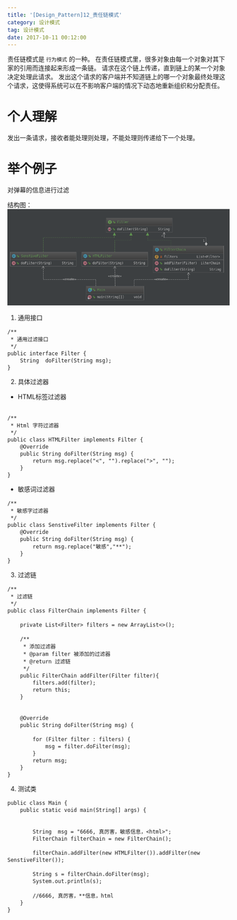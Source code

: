 ```yaml
---
title: '[Design_Pattern]12_责任链模式'
category: 设计模式
tag: 设计模式
date: 2017-10-11 00:12:00
---
```


责任链模式是 `行为模式` 的一种。
在责任链模式里，很多对象由每一个对象对其下家的引用而连接起来形成一条链。
请求在这个链上传递，直到链上的某一个对象决定处理此请求。
发出这个请求的客户端并不知道链上的哪一个对象最终处理这个请求，这使得系统可以在不影响客户端的情况下动态地重新组织和分配责任。


# 个人理解

发出一条请求，接收者能处理则处理，不能处理则传递给下一个处理。

# 举个例子

对弹幕的信息进行过滤

结构图：
![图片](/images/dp12_chainOfResp_00.png)

1. 通用接口
```
/**
 * 通用过滤接口
 */
public interface Filter {
    String  doFilter(String msg);
}
```
2. 具体过滤器
- HTML标签过滤器
```

/**
 * Html 字符过滤器
 */
public class HTMLFilter implements Filter {
    @Override
    public String doFilter(String msg) {
        return msg.replace("<", "").replace(">", "");
    }
}
```
- 敏感词过滤器
```
/**
 * 敏感字过滤器
 */
public class SenstiveFilter implements Filter {
    @Override
    public String doFilter(String msg) {
        return msg.replace("敏感","**");
    }
}
```
3. 过滤链
```
/**
 * 过滤链
 */
public class FilterChain implements Filter {

    private List<Filter> filters = new ArrayList<>();

    /**
     * 添加过滤器
     * @param filter 被添加的过滤器
     * @return 过滤链
     */
    public FilterChain addFilter(Filter filter){
        filters.add(filter);
        return this;
    }


    @Override
    public String doFilter(String msg) {

        for (Filter filter : filters) {
            msg = filter.doFilter(msg);
        }
        return msg;
    }
}
```
4. 测试类
```
public class Main {
    public static void main(String[] args) {


        String  msg = "6666, 真厉害，敏感信息，<html>";
        FilterChain filterChain = new FilterChain();

        filterChain.addFilter(new HTMLFilter()).addFilter(new SenstiveFilter());

        String s = filterChain.doFilter(msg);
        System.out.println(s);

        //6666, 真厉害，**信息，html
    }
}


```
